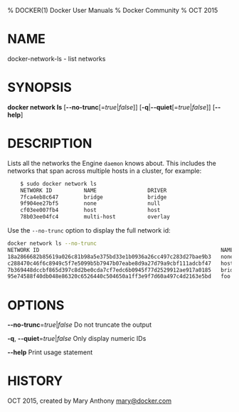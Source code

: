 % DOCKER(1) Docker User Manuals
% Docker Community
% OCT 2015
# NAME
docker-network-ls - list networks

# SYNOPSIS
**docker network ls**
[**--no-trunc**[=*true*|*false*]]
[**-q**|**--quiet**[=*true*|*false*]]
[**--help**]

# DESCRIPTION

Lists all the networks the Engine `daemon` knows about. This includes the
networks that span across multiple hosts in a cluster, for example:

```bash
    $ sudo docker network ls
    NETWORK ID          NAME                DRIVER
    7fca4eb8c647        bridge              bridge
    9f904ee27bf5        none                null
    cf03ee007fb4        host                host
    78b03ee04fc4        multi-host          overlay
```

Use the `--no-trunc` option to display the full network id:

```bash
docker network ls --no-trunc
NETWORK ID                                                         NAME                DRIVER
18a2866682b85619a026c81b98a5e375bd33e1b0936a26cc497c283d27bae9b3   none                null                
c288470c46f6c8949c5f7e5099b5b7947b07eabe8d9a27d79a9cbf111adcbf47   host                host                
7b369448dccbf865d397c8d2be0cda7cf7edc6b0945f77d2529912ae917a0185   bridge              bridge              
95e74588f40db048e86320c6526440c504650a1ff3e9f7d60a497c4d2163e5bd   foo                 bridge    
```

# OPTIONS

**--no-trunc**=*true*|*false*
  Do not truncate the output

**-q**, **--quiet**=*true*|*false*
  Only display numeric IDs

**--help**
  Print usage statement

# HISTORY
OCT 2015, created by Mary Anthony <mary@docker.com>
